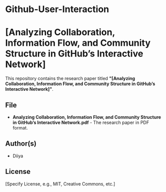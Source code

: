 # Github-User-Interaction

# [Analyzing Collaboration, Information Flow, and Community Structure in GitHub’s Interactive Network]

This repository contains the research paper titled **"[Analyzing Collaboration, Information Flow, and Community Structure in GitHub’s Interactive Network]"**.

## File
- **Analyzing Collaboration, Information Flow, and Community Structure in GitHub’s Interactive Network.pdf** - The research paper in PDF format.

## Author(s)
- Diiya

## License
[Specify License, e.g., MIT, Creative Commons, etc.] 
